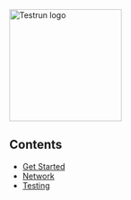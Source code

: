 <img width="200" alt="Testrun logo" src="https://user-images.githubusercontent.com/7399056/221927867-4190a4e8-a571-4e40-9c2b-65780ad9264c.png" alt="Testrun">


## Contents

 - [Get Started](get_started.md)
 - [Network](network/README.md)
 - [Testing](test/index.md)
